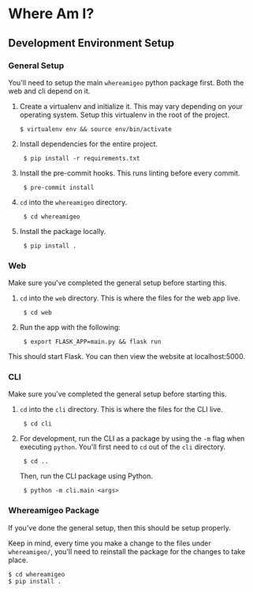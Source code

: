 # Where Am I?

## Development Environment Setup

### General Setup
You'll need to setup the main `whereamigeo` python package first. Both the web and cli depend on it.
1. Create a virtualenv and initialize it. This may vary depending on your operating system. Setup this virtualenv in the root of the project.

       $ virtualenv env && source env/bin/activate

2. Install dependencies for the entire project.

        $ pip install -r requirements.txt

3. Install the pre-commit hooks. This runs linting before every commit.
        
        $ pre-commit install

3. `cd` into the `whereamigeo` directory.

        $ cd whereamigeo
        
4. Install the package locally.

        $ pip install .


### Web
Make sure you've completed the general setup before starting this.

1. `cd` into the `web` directory. This is where the files for the web app live.

        $ cd web

2. Run the app with the following:

        $ export FLASK_APP=main.py && flask run

This should start Flask. You can then view the website at localhost:5000.


### CLI
Make sure you've completed the general setup before starting this.

1. `cd` into the `cli` directory. This is where the files for the CLI live.

        $ cd cli
    
    
2. For development, run the CLI as a package by using the `-m` flag when executing `python`. You'll first need to `cd` out of the `cli` directory. 

        $ cd ..
        
    Then, run the CLI package using Python.
    
        $ python -m cli.main <args>

### Whereamigeo Package
If you've done the general setup, then this should be setup properly. 

Keep in mind, every time you make a change to the files under `whereamigeo/`, you'll need to reinstall the package for the changes to take place.
        
    $ cd whereamigeo
    $ pip install .
        